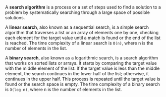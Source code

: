 A **search algorithm** is a process or a set of steps used to find a solution to a problem by systematically searching through a large space of possible solutions.

A **linear search**, also known as a sequential search, is a simple search algorithm that traverses a list or an array of elements one by one, checking each element for the target value until a match is found or the end of the list is reached.
The time complexity of a linear search is `O(n)`, where n is the number of elements in the list.

A **binary search**, also known as a logarithmic search, is a search algorithm that works on sorted lists or arrays.
It starts by comparing the target value with the middle element of the list.
If the target value is less than the middle element, the search continues in the lower half of the list; otherwise, it continues in the upper half.
This process is repeated until the target value is found or the search space is empty. The time complexity of a binary search is `O(log n)`, where n is the number of elements in the list.

